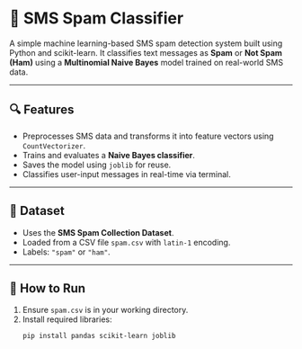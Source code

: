 # 📩 SMS Spam Classifier

A simple machine learning-based SMS spam detection system built using Python and scikit-learn. It classifies text messages as **Spam** or **Not Spam (Ham)** using a **Multinomial Naive Bayes** model trained on real-world SMS data.

---

## 🔍 Features
- Preprocesses SMS data and transforms it into feature vectors using `CountVectorizer`.
- Trains and evaluates a **Naive Bayes classifier**.
- Saves the model using `joblib` for reuse.
- Classifies user-input messages in real-time via terminal.

---

## 📂 Dataset
- Uses the **SMS Spam Collection Dataset**.
- Loaded from a CSV file `spam.csv` with `latin-1` encoding.
- Labels: `"spam"` or `"ham"`.

---

## 🚀 How to Run

1. Ensure `spam.csv` is in your working directory.
2. Install required libraries:
   ```bash
   pip install pandas scikit-learn joblib
